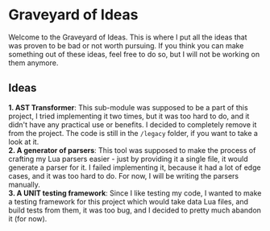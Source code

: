 # Graveyard of Ideas
Welcome to the Graveyard of Ideas. This is where I put all the ideas that was proven to be bad or not worth pursuing. If you think you can make something out of these ideas, feel free to do so, but I will not be working on them anymore.

## Ideas

**1. AST Transformer**: This sub-module was supposed to be a part of this project, I tried implementing it two times, but it was too hard to do, and it didn't have any practical use or benefits. I decided to completely remove it from the project. The code is still in the `/legacy` folder, if you want to take a look at it.  
**2. A generator of parsers**: This tool was supposed to make the process of crafting my Lua parsers easier - just by providing it a single file, it would generate a parser for it. I failed implementing it, because it had a lot of edge cases, and it was too hard to do. For now, I will be writing the parsers manually.  
**3. A UNIT testing framework**: Since I like testing my code, I wanted to make a testing framework for this project which would take data Lua files, and build tests from them, it was too bug, and I decided to pretty much abandon it (for now).
